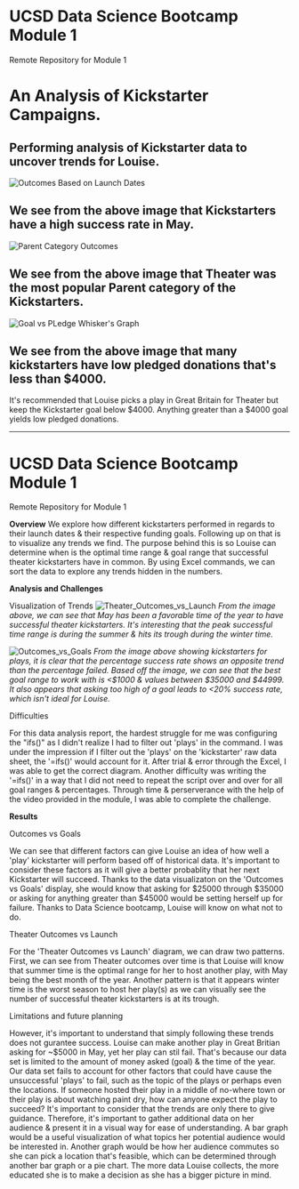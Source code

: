 # UCSD Data Science Bootcamp Module 1

Remote Repository for Module 1

# An Analysis of Kickstarter Campaigns.
Performing analysis of Kickstarter data to uncover trends for Louise.
---
![Outcomes Based on Launch Dates](https://user-images.githubusercontent.com/99565016/154422951-5e521aa6-a077-44ee-9886-8f63f751a5e1.png)

We see from the above image that Kickstarters have a high success rate in May.
---
![Parent Category Outcomes](https://user-images.githubusercontent.com/99565016/154423042-52301f37-d604-4d75-bd60-247f76bf6b77.png)

We see from the above image that Theater was the most popular Parent category of the Kickstarters.
---
![Goal vs PLedge Whisker's Graph](https://user-images.githubusercontent.com/99565016/154426354-8ebf5469-b8b8-4bbc-b6b8-d45cba496051.png)

We see from the above image that many kickstarters have low pledged donations that's less than $4000.
---
It's recommended that Louise picks a play in Great Britain for Theater but keep the Kickstarter goal below $4000. Anything greater than a $4000 goal yields low pledged donations.

---

# UCSD Data Science Bootcamp Module 1

Remote Repository for Module 1

**Overview** 
We explore how different kickstarters performed in regards to their launch dates & their respective funding goals. Following up on that is 
to visualize any trends we find. The purpose behind this is so Louise can determine when is the optimal time range & goal range that successful theater
kickstarters have in common. By using Excel commands, we can sort the data to explore any trends hidden in the numbers.

**Analysis and Challenges**  

Visualization of Trends
![Theater_Outcomes_vs_Launch](https://user-images.githubusercontent.com/99565016/154824779-6d0a1d0e-0486-4f46-a084-748c6bb2af2b.png)
*From the image above, we can see that May has been a favorable time of the year to have successful theater kickstarters. It's interesting that the peak successful time range is during the summer & hits its trough during the winter time.*

![Outcomes_vs_Goals](https://user-images.githubusercontent.com/99565016/154824842-0f114bb2-3619-4924-b1d2-860e7a88a8a0.png)
*From the image above showing kickstarters for plays, it is clear that the percentage success rate shows an opposite trend than the percentage failed. Based off the image, we can see that the best goal range to work with is <$1000 & values between $35000 and $44999. It also appears that asking too high of a goal leads to <20% success rate, which isn't ideal for Louise.*

Difficulties

For this data analysis report, the hardest struggle for me was configuring the "ifs()" as  I didn't realize I had to filter out
'plays' in the command. I was under the impression if I filter out the 'plays' on the 'kickstarter' raw data sheet, the 
'=ifs()' would account for it. After trial & error through the Excel, I was able to get the correct diagram. Another difficulty was writing the '=ifs()' in a way that I did not need to repeat the script over and over for all goal ranges & percentages. Through time & perserverance with the help of the video provided in the module, I was able to complete the challenge.

**Results** 

Outcomes vs Goals

We can see that different factors can give Louise an idea of how well a 'play' kickstarter will perform based off of historical data. It's important to consider these factors as it will give a better probablity that her next Kickstarter will succeed. Thanks to the data visualizaton on the 'Outcomes vs Goals' display, she would know that asking for $25000 through $35000 or asking for anything greater than $45000 would be setting herself up for failure. Thanks to Data Science bootcamp, Louise will know on what not to do. 

Theater Outcomes vs Launch

For the 'Theater Outcomes vs Launch' diagram, we can draw two patterns. First, we can see from Theater outcomes over time is that Louise will know that summer time is the optimal range for her to host another play, with May being the best month of the year. Another pattern is that it appears winter time is the worst season to host her play(s) as we can visually see the number of successful theater kickstarters is at its trough.

Limitations and future planning

However, it's important to understand that simply following these trends does not gurantee success. Louise can make another play in Great Britian asking for ~$5000 in May, yet her play can stil fail. That's because our data set is limited to the amount of money asked (goal) & the time of the year. Our data set fails to account for other factors that could have cause the unsuccessful 'plays' to fail, such as the topic of the plays or perhaps even the locations. If someone hosted their play in a middle of no-where town or their play is about watching paint dry, how can anyone expect the play to succeed? It's important to consider that the trends are only there to give guidance. Therefore, it's important to gather additional data on her audience & present it in a visual way for ease of understanding. A bar graph would be a useful visualization of what topics her potential audience would be interested in. Another graph would be how her audience commutes so she can pick a location that's feasible, which can be determined through another bar graph or a pie chart. The more data Louise collects, the more educated she is to make a decision as she has a bigger picture in mind.
